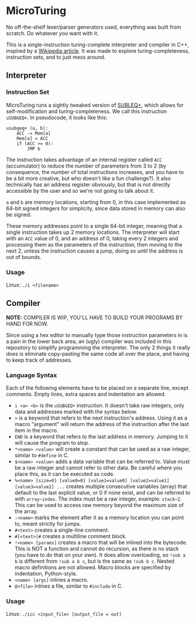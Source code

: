# MicroTuring

No off-the-shelf lexer/parser generators used, everything was built from scratch. Do whatever you want with it.

This is a single-instruction turing-complete interpreter and compiler in C++, inspired by a [Wikipedia article](https://en.wikipedia.org/wiki/One_instruction_set_computer). It was made to explore turing-completeness, instruction sets, and to just mess around.

## Interpreter

### Instruction Set

MicroTuring runs a sightly tweaked version of [SUBLEQ+](https://esolangs.org/wiki/Subleq%2B), which allows for self-modification and turing-completeness. We call this instruction `uSUBGEQ+`. In pseudocode, it looks like this:

    usubgeq+ (a, b):
        ACC -= Mem[a]
        Mem[a] = ACC
        if (ACC >= 0):
            JMP b

The instruction takes advantage of an internal register called `ACC` (accumulator) to reduce the number of parameters from 3 to 2 (by consequence, the number of total instructions increases, and you have to be a bit more creative, but who doesn't like a fun challenge?). It also technically has an address register obviously, but that is not directly accessible by the user and so we're not going to talk about it.

`a` and `b` are memory locations, starting from 0, in this case implemented as 64-bit signed integers for simplicity, since data stored in memory can also be signed.

These memory addresses point to a single 64-bit integer, meaning that a single instruction takes up 2 memory locations. The interpreter will start with an `ACC` value of 0, and an address of 0, taking every 2 integers and processing them as the parameters of the instruction, then moving to the next 2, unless the instruction causes a jump, doing so until the address is out of bounds.

### Usage

Linux: `./i <filename>`

## Compiler

__**NOTE:**__ COMPILER IS WIP, YOU'LL HAVE TO BUILD YOUR PROGRAMS BY HAND FOR NOW.

Since using a hex editor to manually type those instruction parameters in is a pain in the lower back area, an (ugly) compiler was included in this repository to simplify programming the interpreter. The only 2 things it really does is eliminate copy-pasting the same code all over the place, and having to keep track of addresses.

### Language Syntax

Each of the following elements have to be placed on a separate line, except comments. Empty lines, extra spaces and indentation are allowed.

* `i <a> <b>` is the `uSUBGEQ+` instruction. It doesn't take raw integers, only data and addresses marked with the syntax below.
* `>` is a keyword that refers to the next instruction's address. Using it as a macro "argument" will return the address of the instruction after the last item in the macro.
* `END` is a keyword that refers to the last address in memory. Jumping to it will cause the program to stop.
* `*<name> <value>` will create a constant that can be used as a raw integer, similar to `#define` in C.
* `$<name> <value>` adds a data variable that can be referred to. Value must be a raw integer and cannot refer to other data. Be careful where you place this, as it can be executed as code.
* `%<name> [size=0] [value0=0] [value1=value0] [value2=value1] [value3=value2] ...` creates multiple consecutive variables (array) that default to the last explicit value, or 0 if none exist, and can be referred to with `array~index`. The index must be a raw integer, example: `stack~2`. This can be used to access raw memory beyond the maximum size of the array.
* `:<name>` marks the element after it as a memory location you can point to, meant strictly for jumps.
* `#<text>` creates a single-line comment.
* `#[<text>]#` creates a multiline comment block.
* `!<name> [params]` creates a macro that will be inlined into the bytecode. This is NOT a function and cannot do recursion, as there is no stack (you have to do that on your own). It does allow overloading, so `!sub a b` is different from `!sub a b c`, but is the same as `!sub b c`. Nested macro definitions are not allowed. Macro blocks are specified by indentation, Python-style.
* `<name> [args]` inlines a macro.
* `@<file>` inlines a file, similar to `#include` in C.

### Usage

Linux: `./icc <input_file> [output_file = out]`
